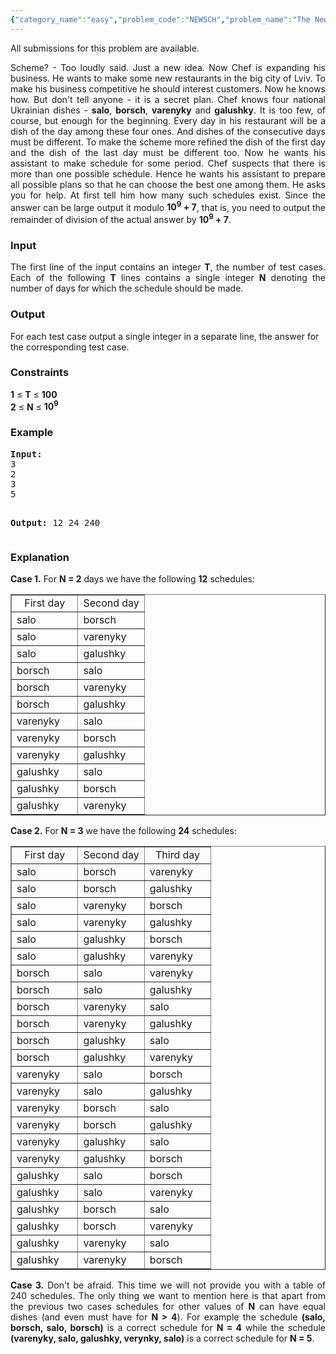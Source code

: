 ```yaml
---
{"category_name":"easy","problem_code":"NEWSCH","problem_name":"The New Scheme","languages_supported":{"0":"ADA","1":"ASM","2":"BASH","3":"BF","4":"C","5":"C99 strict","6":"CAML","7":"CLOJ","8":"CLPS","9":"CPP 4.3.2","10":"CPP 4.9.2","11":"CPP14","12":"CS2","13":"D","14":"ERL","15":"FORT","16":"FS","17":"GO","18":"HASK","19":"ICK","20":"ICON","21":"JAVA","22":"JS","23":"LISP clisp","24":"LISP sbcl","25":"LUA","26":"NEM","27":"NICE","28":"NODEJS","29":"PAS fpc","30":"PAS gpc","31":"PERL","32":"PERL6","33":"PHP","34":"PIKE","35":"PRLG","36":"PYTH","37":"PYTH 3.4","38":"RUBY","39":"SCALA","40":"SCM guile","41":"SCM qobi","42":"ST","43":"TCL","44":"TEXT","45":"WSPC"},"max_timelimit":2,"source_sizelimit":50000,"problem_author":"witalij_hq ","problem_tester":"anton_lunyov","date_added":"10-08-2012","tags":{"0":"matrix","1":"oct12","2":"simple","3":"witalij_hq"},"editorial_url":"http://discuss.codechef.com/problems/NEWSCH","time":{"view_start_date":1350293400,"submit_start_date":1350293400,"visible_start_date":1350293400,"end_date":1735669800},"layout":"problem"}
---
```

<span class="solution-visible-txt">All submissions for this problem are available.</span><p style="text-align:justify">
Scheme? - Too loudly said. Just a new idea. Now Chef is expanding his business. He wants to make some new restaurants in the big city of Lviv. To make his business competitive he should interest customers. Now he knows how. But don't tell anyone -  it is a secret plan. Chef knows four national Ukrainian dishes - <b>salo</b>, <b>borsch</b>, <b>varenyky</b> and <b>galushky</b>. It is too few, of course, but enough for the beginning. Every day in his restaurant will be a dish of the day among these four ones. And dishes of the consecutive days must be different. To make the scheme more refined the dish of the first day and the dish of the last day must be different too. Now he wants his assistant to make schedule for some period. Chef suspects that there is more than one possible schedule. Hence he wants his assistant to prepare all possible plans so that he can choose the best one among them. He asks you for help. At first tell him how many such schedules exist. Since the answer can be large output it modulo <b>10<sup>9</sup> + 7</b>, that is, you need to output the remainder of division of the actual answer by <b>10<sup>9</sup> + 7</b>.
</p>
<h3>Input</h3>
<p style="text-align:justify">
The first line of the input contains an integer <b>T</b>, the number of test cases. Each of the following <b>T</b> lines contains a single integer <b>N</b> denoting the number of days for which the schedule should be made.
</p>
<h3>Output</h3>
<p>
For each test case output a single integer in a separate line, the answer for the corresponding test case.</p>
<h3>Constraints</h3>
<p><b>1</b> &le; <b>T</b> &le; <b>100</b><br />
<b>2</b> &le; <b>N</b> &le; <b>10<sup>9</sup></b></p>
<h3>Example</h3>
<pre>
<b>Input:</b>
3
2
3
5

<b>Output:</b>
12
24
240
</pre><h3>Explanation</h3>
<p style="text-align:justify">
<b>Case 1.</b> For <b>N = 2</b> days we have the following <b>12</b> schedules:</p>
<table border = 1 width = 100%>
<tr>
<td align=center width = 50%>First day</td>
<td align=center>Second day</td>
</tr>
<tr>
<td> salo </td>
<td> borsch </td>
</tr>
<tr>
<td> salo </td>
<td> varenyky </td>
</tr>
<tr>
<td> salo </td>
<td> galushky </td>
</tr>
<tr>
<td> borsch </td>
<td> salo </td>
</tr>
<tr>
<td> borsch </td>
<td> varenyky </td>
</tr>
<tr>
<td> borsch </td>
<td> galushky </td>
</tr>
<tr>
<td> varenyky </td>
<td> salo </td>
</tr>
<tr>
<td> varenyky </td>
<td> borsch </td>
</tr>
<tr>
<td> varenyky </td>
<td> galushky </td>
</tr>
<tr>
<td> galushky </td>
<td> salo </td>
</tr>
<tr>
<td> galushky </td>
<td> borsch </td>
</tr>
<tr>
<td> galushky </td>
<td> varenyky </td>
</tr>
</table>

<p style="text-align:justify">
<b>Case 2.</b> For <b>N = 3</b> we have the following <b>24</b> schedules:</p>
<table border = 1 width = 100%>
<tr>
<td align=center width = 33.33%>First day</td>
<td align=center width = 33.33%>Second day</td>
<td align=center width = 33.33%>Third day</td>
</tr>
<tr>
<td> salo </td>
<td> borsch </td>
<td> varenyky </td>
</tr>
<tr>
<td> salo </td>
<td> borsch </td>
<td> galushky </td>
</tr>
<tr>
<td> salo </td>
<td> varenyky </td>
<td> borsch </td>
</tr>
<tr>
<td> salo </td>
<td> varenyky </td>
<td> galushky </td>
</tr>
<tr>
<td> salo </td>
<td> galushky </td>
<td> borsch </td>
</tr>
<tr>
<td> salo </td>
<td> galushky </td>
<td> varenyky </td>
</tr>
<tr>
<td> borsch </td>
<td> salo </td>
<td> varenyky </td>
</tr>
<tr>
<td> borsch </td>
<td> salo </td>
<td> galushky </td>
</tr>
<tr>
<td> borsch </td>
<td> varenyky </td>
<td> salo </td>
</tr>
<tr>
<td> borsch </td>
<td> varenyky </td>
<td> galushky </td>
</tr>
<tr>
<td> borsch </td>
<td> galushky </td>
<td> salo </td>
</tr>
<tr>
<td> borsch </td>
<td> galushky </td>
<td> varenyky </td>
</tr>
<tr>
<td> varenyky </td>
<td> salo </td>
<td> borsch </td>
</tr>
<tr>
<td> varenyky </td>
<td> salo </td>
<td> galushky </td>
</tr>
<tr>
<td> varenyky </td>
<td> borsch </td>
<td> salo </td>
</tr>
<tr>
<td> varenyky </td>
<td> borsch </td>
<td> galushky </td>
</tr>
<tr>
<td> varenyky </td>
<td> galushky </td>
<td> salo </td>
</tr>
<tr>
<td> varenyky </td>
<td> galushky </td>
<td> borsch </td>
</tr>
<tr>
<td> galushky </td>
<td> salo </td>
<td> borsch </td>
</tr>
<tr>
<td> galushky </td>
<td> salo </td>
<td> varenyky </td>
</tr>
<tr>
<td> galushky </td>
<td> borsch </td>
<td> salo </td>
</tr>
<tr>
<td> galushky </td>
<td> borsch </td>
<td> varenyky </td>
</tr>
<tr>
<td> galushky </td>
<td> varenyky </td>
<td> salo </td>
</tr>
<tr>
<td> galushky </td>
<td> varenyky </td>
<td> borsch </td>
</tr>
</table>
<p></p><p style="text-align:justify">
<b>Case 3.</b> Don't be afraid. This time we will not provide you with a table of 240 schedules. The only thing we want to mention here is that apart from the previous two cases schedules for other values of <b>N</b> can have equal dishes (and even must have for <b>N > 4</b>). For example the schedule <b>(salo, borsch, salo, borsch)</b> is a correct schedule for <b>N = 4</b> while the schedule <b>(varenyky, salo, galushky, verynky, salo)</b> is a correct schedule for <b>N = 5</b>.
</p>
